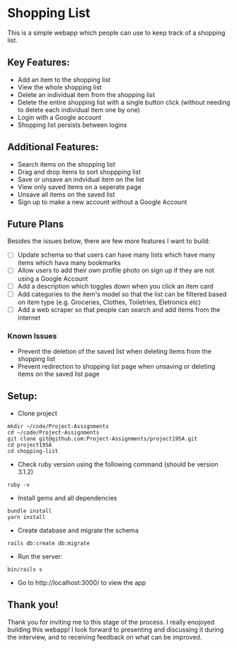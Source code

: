 # Shopping List
This is a simple webapp which people can use to keep track of a shopping list.

## Key Features:
- Add an item to the shopping list
- View the whole shopping list
- Delete an individual item from the shopping list
- Delete the entire shopping list with a single button click (without needing to delete each individual item one by one) 
- Login with a Google account
- Shopping list persists between logins

## Additional Features:
- Search items on the shopping list
- Drag and drop items to sort shoppping list
- Save or unsave an indvidual item on the list
- View only saved items on a seperate page
- Unsave all items on the saved list
- Sign up to make a new account without a Google Account

## Future Plans
Besides the issues below, there are few more features I want to build:
- [ ] Update schema so that users can have many lists which have many items which hava many bookmarks
- [ ] Allow users to add their own profile photo on sign up if they are not using a Google Account
- [ ] Add a description which toggles down when you click an item card
- [ ] Add categories to the item's model so that the list can be filtered based on item type (e.g. Groceries, Clothes, Toiletries, Eletronics etc)
- [ ] Add a web scraper so that people can search and add items from the internet

### Known Issues
- Prevent the deletion of the saved list when deleting items from the shopping list
- Prevent redirection to shopping list page when unsaving or deleting items on the saved list page

## Setup:
- Clone project
```
mkdir ~/code/Project-Assignments
cd ~/code/Project-Assignments
git clone git@github.com:Project-Assignments/project19SA.git
cd project19SA
cd shopping-list
```
- Check ruby version using the following command (should be version 3.1.2)
```
ruby -v
```
- Install gems and all dependencies
```
bundle install
yarn install
```
- Create database and migrate the schema
```
rails db:create db:migrate 
```
- Run the server:
```
bin/rails s
```
- Go to http://localhost:3000/ to view the app

## Thank you!
Thank you for inviting me to this stage of the process. I really enojoyed building this webapp! I look forward to presenting and discussing it during the interview, and to receiving feedback on what can be improved.
 
 
